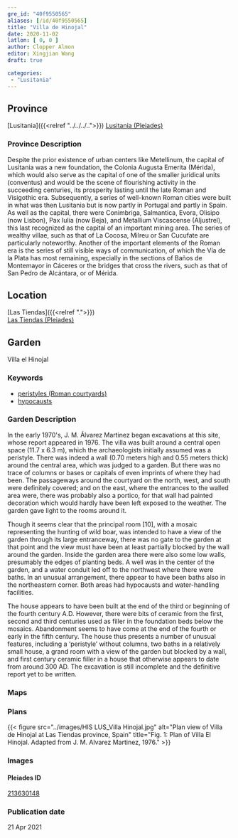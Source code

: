 ```yaml
---
gre_id: "40f9550565"
aliases: [/id/40f9550565]
title: "Villa de Hinojal"
date: 2020-11-02
latlon: [ 0, 0 ]
author: Clopper Almon
editor: Xingjian Wang
draft: true

categories:
 - "Lusitania"
---
```


## Province

[Lusitania]({{<relref "../../../..">}})
[Lusitania (Pleiades)](https://pleiades.stoa.org/places/1101)

### Province Description

Despite the prior existence of urban centers like Metellinum, the capital of Lusitania was a new foundation, the Colonia Augusta Emerita (Mérida), which would also serve as the capital of one of the smaller juridical units (conventus) and would be the scene of flourishing activity in the succeeding centuries, its prosperity lasting until the late Roman and Visigothic era.  Subsequently, a series of well-known Roman cities were built in what was then Lusitania but is now partly in Portugal and partly in Spain. As well as the capital, there were Conimbriga, Salmantica, Evora, Olisipo (now Lisbon), Pax Iulia (now Beja), and Metallium Viscascense (Aljustrel), this last recognized as the capital of an important mining area. The series of wealthy villae, such as that of La Cocosa, Milreu or San Cucufate are particularly noteworthy.  Another of the important elements of the Roman era is the series of still visible ways of communication, of which the Vía de la Plata has most remaining, especially in the sections of Baños de Montemayor in Cáceres or the bridges that cross the rivers, such as that of San Pedro de Alcántara, or of Mérida.

## Location

[Las Tiendas]({{<relref ".">}}) \
[Las Tiendas (Pleiades)](https://pleiades.stoa.org/places/213630148)

<!--### Location Description-->


<!-- LEAVE THIS BLANK FOR NOW -->

<!--## Sublocation-->

<!--
[AREA WITHIN LOCATION, LIKE “PALATINE HILL”](GEOREFERENCE LINK)
A sublocation is any area larger than an individual garden, but located within a location. I would always try to include a link to a controlled vocabulary here if possible. This ID may well be different from the Garden ID, e.g., Pompeii versus a Garden in one of the houses which has its own Pleiades ID.
-->

<!--### Sublocation Description-->

<!-- DESCRIPTION -->

## Garden
Villa el Hinojal

### Keywords
- [peristyles (Roman courtyards)](http://vocab.getty.edu/page/aat/300080971)
- [hypocausts](http://vocab.getty.edu/page/aat/300004277)

### Garden Description
In the early 1970's, J. M. Álvarez Martinez began excavations at this site, whose report appeared in 1976.   The villa was built around a central open space (11.7 x 6.3 m), which the archaeologists initially assumed was a peristyle.  There was indeed a wall (0.70 meters high and 0.55 meters thick) around the central area, which was judged to a garden.  But there was no trace of columns or bases or capitals of even imprints of where they had been.  The passageways around the courtyard on the north, west, and south were definitely covered; and on the east, where the entrances to the walled area were, there was probably also a portico, for that wall had painted decoration which would hardly have been left exposed to the weather.  The garden gave light to the rooms around it.

Though it seems clear that the principal room [10], with a mosaic representing the hunting of wild boar, was intended to have a view of the garden through its large entranceway, there was no gate to the garden at that point and the view must have been at least partially blocked by the wall around the garden.
Inside the garden area there were also some low walls, presumably the edges of planting beds.  A well was in the center of the garden, and a water conduit led off to the northwest where there were baths.  In an unusual arrangement, there appear to have been baths also in the northeastern corner.  Both areas had hypocausts and water-handling facilities.

The house appears to have been built at the end of the third or beginning of the fourth century A.D.  However, there were bits of ceramic from the first, second and third  centuries used as filler in the foundation beds below the mosaics. Abandonment seems to have come at the end of the fourth or early in the fifth century.  The house thus presents a number of unusual features, including a ‘peristyle’ without columns, two baths in a relatively small house, a grand room with a view of the garden but blocked by a wall, and first century ceramic filler in a house that otherwise appears to date from around 300 AD.   The excavation is still incomplete and the definitive report yet to be written.


### Maps

<!--
{{< figure src="IMG_URL" alt="ALT_TEXT" title="CAPTION" >}}
-->

### Plans

{{< figure src="../images/HIS LUS_Villa Hinojal.jpg" alt="Plan view of Villa de Hinojal at Las Tiendas province, Spain" title="Fig. 1: Plan of Villa El Hinojal. Adapted from J. M. Alvarez Martinez, 1976." >}}

### Images

<!--
{{< figure src="IMG_URL" alt="ALT_TEXT" title="CAPTION" >}}
-->

<!--### Dates-->


<!--### Bibliography
- J. de C. Serra Rafols, La villa romana de la Dehesa de ‘La Cocosa’. Badajoz, 1952. [(worldcat)](http://www.worldcat.org/oclc/17319391)
- J. de C. Serra Rafols, ‘A propósito de la villa de La Cocosa. Rectificación.’ In Archivo Español de Arqueología, XXVI. CSIC, Madrid, 1953, p. 302. [(worldcat)](http://www.worldcat.org/oclc/1122498001)
- J. G. Gorges, Les villes hispano-romaines. Inventaire et problematique archaeologiques. Centre Pierre Paris, París, 1979, pp. 189-190. [(worldcat)](http://www.worldcat.org/oclc/803415143)-->

<!--#### Periodo ID-->

<!-- [PERIODO_ID](https://pleiades.stoa.org/places/PLEIADES_ID) -->

#### Pleiades ID

[213630148](https://pleiades.stoa.org/places/213630148)

<!--#### TGN ID
[7031751](http://vocab.getty.edu/page/tgn/7031751) -->

<!--### Contributor-->


### Publication date

21 Apr 2021

<!--### Related articles-->

<!-- Links to other related articles. Leave blank for now -->